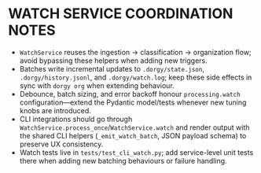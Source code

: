 # WATCH SERVICE COORDINATION NOTES

- `WatchService` reuses the ingestion → classification → organization flow; avoid bypassing these helpers when adding new triggers.
- Batches write incremental updates to `.dorgy/state.json`, `.dorgy/history.jsonl`, and `.dorgy/watch.log`; keep these side effects in sync with `dorgy org` when extending behaviour.
- Debounce, batch sizing, and error backoff honour `processing.watch` configuration—extend the Pydantic model/tests whenever new tuning knobs are introduced.
- CLI integrations should go through `WatchService.process_once`/`WatchService.watch` and render output with the shared CLI helpers (`_emit_watch_batch`, JSON payload schema) to preserve UX consistency.
- Watch tests live in `tests/test_cli_watch.py`; add service-level unit tests there when adding new batching behaviours or failure handling.
